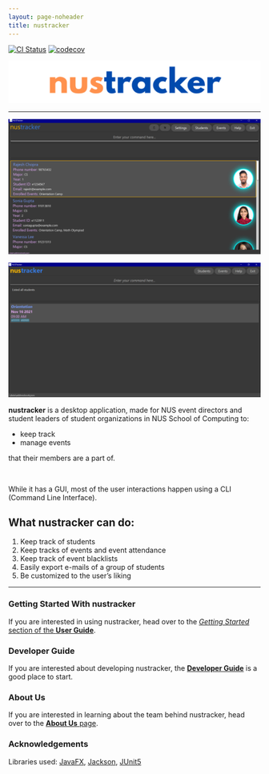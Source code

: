 ```yaml
---
layout: page-noheader
title: nustracker
---
```


[![CI Status](https://github.com/AY2122S1-CS2103T-T11-1/tp/workflows/Java%20CI/badge.svg)](https://github.com/AY2122S1-CS2103T-T11-1/tp/actions)
[![codecov](https://codecov.io/gh/AY2122S1-CS2103T-T11-1/tp/branch/master/graph/badge.svg)](https://codecov.io/gh/AY2122S1-CS2103T-T11-1/tp)


![nustracker](images/nustracker.png)

--------------------------------------------------------------------------------------------------------------------

![Ui](images/Ui.png) 

![Ui](images/Ui1.png)

**nustracker** is a desktop application, made for NUS event directors and student leaders of student organizations in NUS School of Computing to:
* keep track
* manage events

that their members are a part of.

<br>

While it has a GUI, most of the user interactions happen using a CLI (Command Line Interface).

## What nustracker can do:
1. Keep track of students
2. Keep tracks of events and event attendance
3. Keep track of event blacklists
4. Easily export e-mails of a group of students
5. Be customized to the user’s liking

------

### Getting Started With nustracker
If you are interested in using nustracker, head over to the [_Getting Started_ section of the **User Guide**](UserGuide.html#getting-started).

### Developer Guide
If you are interested about developing nustracker, the [**Developer Guide**](DeveloperGuide.html) is a good place to start.

### About Us
If you are interested in learning about the team behind nustracker, head over to the [**About Us** page](AboutUs.html).

### Acknowledgements

Libraries used: [JavaFX](https://openjfx.io/), [Jackson](https://github.com/FasterXML/jackson), [JUnit5](https://github.com/junit-team/junit5)

